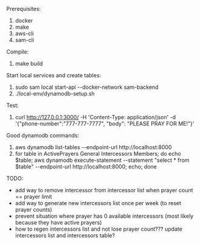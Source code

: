 Prerequisites:
1. docker
2. make
3. aws-cli
4. sam-cli

Compile:
1. make build

Start local services and create tables:
1. sudo sam local start-api --docker-network sam-backend
2. ./local-env/dynamodb-setup.sh 

Test: 
1. curl http://127.0.0.1:3000/ -H 'Content-Type: application/json' -d '{"phone-number":"777-777-7777", "body": "PLEASE PRAY FOR ME!"}'

Good dynamodb commands:
1. aws dynamodb list-tables --endpoint-url http://localhost:8000
2. for table in ActivePrayers General Intercessors Members; do echo $table; aws dynamodb execute-statement --statement "select * from $table" --endpoint-url http://localhost:8000; echo; done

TODO:
- add way to remove intercessor from intercessor list when prayer count == prayer limit
- add way to generate new intercessors list once per week (to reset prayer counts)
- prevent situation where prayer has 0 available intercessors (most likely because they have active prayers)
- how to regen intercessors list and not lose prayer count??? update intercessors list and intercessors table?